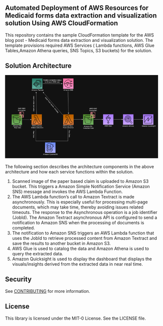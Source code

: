 ## Automated Deployment of AWS Resources for Medicaid forms data extraction and visualization solution Using AWS CloudFormation

This repository contains the sample CloudFormation template for the AWS  blog post - Medicaid forms data extraction and visualization solution. The template provisions required AWS Services ( Lambda functions, AWS Glue Tables,Amazon Athena queries, SNS Topics, S3 buckets) for the solution. 

## Solution Architecture

![Overall Architecture Diagram](./images/arch-overview.PNG "Overall Architecture Diagram")

The following section describes the architecture components in the above architecture and how each service functions within the solution. 

1.	Scanned image of the paper based claim is uploaded to Amazon S3 bucket. This triggers a Amazon Simple Notification Service (Amazon SNS) message and invokes the AWS    Lambda Function.
2.	The AWS Lambda function’s call to Amazon Textract is made asynchronously. This is especially useful for processing multi-page documents, which may take time, thereby    avoiding issues related timeouts. The response to the Asynchronous operation is a job identifier (JobId). The Amazon Textract asynchronous API is configured to send    a notification to Amazon SNS when the processing of documents is completed.
3.	The notification to Amazon SNS triggers an AWS Lambda function that uses the JobId to retrieve processed content from Amazon Textract and save the results to another    bucket in Amazon S3.
4.	AWS Glue is used to catalog the data and Amazon Athena is used to query the extracted data.
5.	Amazon Quicksight is used to display the dashboard that displays the visuals/insights derived from the extracted data in near real time. 

## Security

See [CONTRIBUTING](CONTRIBUTING.md#security-issue-notifications) for more information.

## License

This library is licensed under the MIT-0 License. See the LICENSE file.

